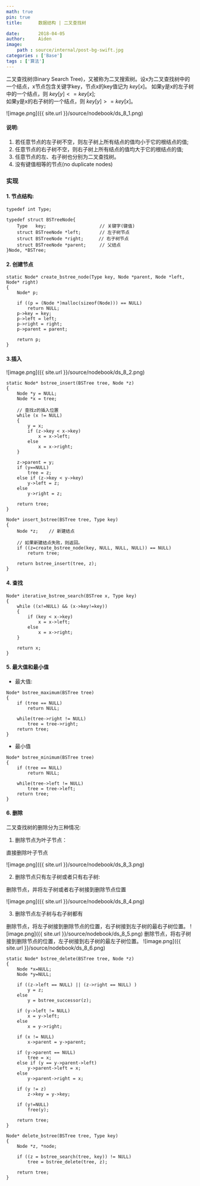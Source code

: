 ```yaml
---
math: true
pin: true
title:      数据结构 | 二叉查找树

date:       2018-04-05
author:     Aiden
image: 
    path : source/internal/post-bg-swift.jpg
categories : ['Base']
tags : ['算法']
---
```


二叉查找树(Binary Search Tree)，又被称为二叉搜索树。设x为二叉查找树中的一个结点，x节点包含关键字key，节点x的key值记为 $key[x]$。
如果y是x的左子树中的一个结点，则 $key[y] <= key[x]$;  
如果y是x的右子树的一个结点，则 $key[y] >= key[x]$。

![image.png]({{ site.url }}/source/nodebook/ds_8_1.png)

#### 说明:

1. 若任意节点的左子树不空，则左子树上所有结点的值均小于它的根结点的值;
2. 任意节点的右子树不空，则右子树上所有结点的值均大于它的根结点的值;
3. 任意节点的左、右子树也分别为二叉查找树。
4. 没有键值相等的节点(no duplicate nodes)


### 实现

#### 1. 节点结构:


```
typedef int Type;

typedef struct BSTreeNode{
    Type   key;                    // 关键字(键值)
    struct BSTreeNode *left;       // 左子树节点
    struct BSTreeNode *right;    　// 右子树节点
    struct BSTreeNode *parent;     // 父结点
}Node, *BSTree;
```

#### 2. 创建节点

```
static Node* create_bstree_node(Type key, Node *parent, Node *left, Node* right)
{
    Node* p;

    if ((p = (Node *)malloc(sizeof(Node))) == NULL)
        return NULL;
    p->key = key;
    p->left = left;
    p->right = right;
    p->parent = parent;

    return p;
}
```

#### 3.插入

![image.png]({{ site.url }}/source/nodebook/ds_8_2.png)

```
static Node* bstree_insert(BSTree tree, Node *z)
{
    Node *y = NULL;
    Node *x = tree;

    // 查找z的插入位置
    while (x != NULL)
    {
        y = x;
        if (z->key < x->key)
            x = x->left;
        else
            x = x->right;
    }

    z->parent = y;
    if (y==NULL)
        tree = z;
    else if (z->key < y->key)
        y->left = z;
    else
        y->right = z;

    return tree;
}

Node* insert_bstree(BSTree tree, Type key)
{
    Node *z;    // 新建结点

    // 如果新建结点失败，则返回。
    if ((z=create_bstree_node(key, NULL, NULL, NULL)) == NULL)
        return tree;

    return bstree_insert(tree, z);
}
```

#### 4. 查找

```
Node* iterative_bstree_search(BSTree x, Type key)
{
    while ((x!=NULL) && (x->key!=key))
    {
        if (key < x->key)
            x = x->left;
        else
            x = x->right;
    }

    return x;
}
```


#### 5. 最大值和最小值

- 最大值:

```
Node* bstree_maximum(BSTree tree)
{
    if (tree == NULL)
        return NULL;

    while(tree->right != NULL)
        tree = tree->right;
    return tree;
}
```

-  最小值

```
Node* bstree_minimum(BSTree tree)
{
    if (tree == NULL)
        return NULL;

    while(tree->left != NULL)
        tree = tree->left;
    return tree;
}
```

#### 6. 删除

二叉查找树的删除分为三种情况:

1. 删除节点为叶子节点：

直接删除叶子节点

![image.png]({{ site.url }}/source/nodebook/ds_8_3.png)

2. 删除节点只有左子树或者只有右子树:

删除节点，并将左子树或者右子树接到删除节点位置

![image.png]({{ site.url }}/source/nodebook/ds_8_4.png)


3. 删除节点左子树与右子树都有

删除节点，将左子树接到删除节点的位置，右子树接到左子树的最右子树位置。
![image.png]({{ site.url }}/source/nodebook/ds_8_5.png)
删除节点，将右子树接到删除节点的位置，左子树接到右子树的最左子树位置。
![image.png]({{ site.url }}/source/nodebook/ds_8_6.png)

```
static Node* bstree_delete(BSTree tree, Node *z)
{
    Node *x=NULL;
    Node *y=NULL;

    if ((z->left == NULL) || (z->right == NULL) )
        y = z;
    else
        y = bstree_successor(z);

    if (y->left != NULL)
        x = y->left;
    else
        x = y->right;

    if (x != NULL)
        x->parent = y->parent;

    if (y->parent == NULL)
        tree = x;
    else if (y == y->parent->left)
        y->parent->left = x;
    else
        y->parent->right = x;

    if (y != z)
        z->key = y->key;

    if (y!=NULL)
        free(y);

    return tree;
}

Node* delete_bstree(BSTree tree, Type key)
{
    Node *z, *node;

    if ((z = bstree_search(tree, key)) != NULL)
        tree = bstree_delete(tree, z);

    return tree;
}
```
